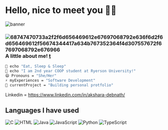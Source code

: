 # Hello, nice to meet you 👋✨
![banner](https://user-images.githubusercontent.com/70068533/151483864-0c304755-a12a-4cb0-9fe5-38b0db15e95c.gif)

### ![68747470733a2f2f6d656469612e67697068792e636f6d2f6d656469612f56674344417a634b767352364f4d307557672f67697068792e676966](https://user-images.githubusercontent.com/70068533/151486963-62c51b7f-d32a-495f-a1b5-8b794ebe5b39.gif) A little about me! [t](https://user-images.githubusercontent.com/70068533/151486793-0c1e6038-a586-4485-a5cf-6ce99b11965d.gif)

```bash
💬 echo "Eat, Sleep & Sleep" 
🌱 echo "I am 2nd year COOP student at Ryerson University!"
😄 Pronouns = "She/Her"
⚡ myExperiences = "Software Development"
🔭 currentProject = "Building personal protfolio" 
```
Linkedin = https://www.linkedin.com/in/akshara-debnath/


<!--
**akshxrx/akshxrx** is a ✨ _special_ ✨ repository because its `README.md` (this file) appears on your GitHub profile.

Here are some ideas to get you started:

- I’m currently working on ...
- I’m currently learning ...
- 👯 I’m looking to collaborate on ...
- 🤔 I’m looking for help with ...
-  Ask me about ...
- 📫 How to reach me: ...
-  Pronouns: ...
-   Fun fact: ...
-->

## Languages I have used 
![C](https://img.shields.io/badge/-C-000000?style=flat&logo=C)
![HTML](https://img.shields.io/badge/-HTML5-000000?style=flat&logo=HTML5)
![Java](https://img.shields.io/badge/-Java-000000?style=flat&logo=Java&logoColor=007396)
![JavaScript](https://img.shields.io/badge/-JavaScript-000000?style=flat&logo=javascript)
![Python](https://img.shields.io/badge/-Python-000000?style=flat&logo=python)
![TypeScript](https://img.shields.io/badge/-TypeScript-000000?style=flat&logo=typescript&logoColor=007ACC)
